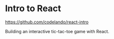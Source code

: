 # Intro to React

https://github.com/codelando/react-intro

Building an interactive tic-tac-toe game with React.